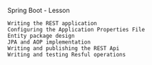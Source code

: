 Spring Boot - Lesson

    Writing the REST application
    Configuring the Application Properties File
    Entity package design
    JPA and AOP implementation
    Writing and publishing the REST Api
    Writing and testing Resful operations
